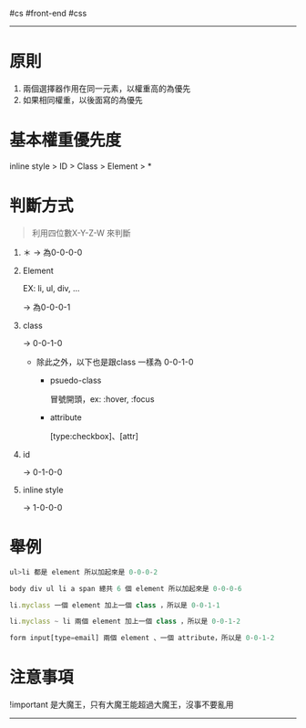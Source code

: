 #cs #front-end #css

---

# 原則
1.  兩個選擇器作用在同一元素，以權重高的為優先
2.  如果相同權重，以後面寫的為優先

# 基本權重優先度
inline style > ID > Class > Element > *

# 判斷方式
> 利用四位數X-Y-Z-W 來判斷

1.  ＊ → 為0-0-0-0
    
2.  Element
    
    EX: li, ul, div, …
    
    → 為0-0-0-1
    
3.  class
    
    → 0-0-1-0
    
    -   除此之外，以下也是跟class 一樣為 0-0-1-0
        -   psuedo-class
            
            冒號開頭，ex: :hover, :focus
            
        -   attribute
            
            [type:checkbox]、[attr]
            
4.  id
    
    → 0-1-0-0
    
5.  inline style
    
    → 1-0-0-0

# 舉例
```js
ul>li 都是 element 所以加起來是 0-0-0-2

body div ul li a span 總共 6 個 element 所以加起來是 0-0-0-6

li.myclass 一個 element 加上一個 class ，所以是 0-0-1-1

li.myclass ~ li 兩個 element 加上一個 class ，所以是 0-0-1-2

form input[type=email] 兩個 element 、一個 attribute，所以是 0-0-1-2
```

# 注意事項
!important 是大魔王，只有大魔王能超過大魔王，沒事不要亂用

---

